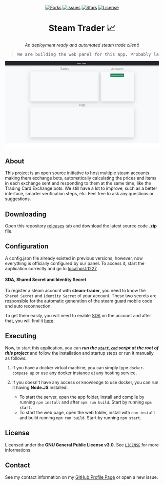 <p align="center">
  <a href="https://github.com/ArthurFiorette/nickrep/network"><img
      src="https://img.shields.io/github/forks/ArthurFiorette/steam-trader?logo=github&style=flat-square&label=Forks"
      alt="Forks" /></a>
  <a href="https://github.com/ArthurFiorette/nickrep/issues"><img
      src="https://img.shields.io/github/issues/ArthurFiorette/steam-trader?logo=github&style=flat-square&label=Issues"
      alt="Issues" /></a>
  <a href="https://github.com/ArthurFiorette/nickrep/stargazers"><img
      src="https://img.shields.io/github/stars/ArthurFiorette/steam-trader?logo=github&style=flat-square&label=Stars"
      alt="Stars" /></a>
  <a href="https://github.com/ArthurFiorette/nickrep/blob/main/LICENSE"><img
      src="https://img.shields.io/github/license/ArthurFiorette/steam-trader?logo=github&style=flat-square&label=License"
      alt="License" /></a>
</p>

<h1 align="center">
  <strong>Steam Trader 📈</strong>
</h1>
<p align="center">
  <i>An deployment ready and automated steam trade client!</i>
</p>

> <pre align="center">We are building the web panel for this app. Probably launched at 1.3.0. Wait for it <a href=https://github.com/ArthurFiorette/steam-trader/releases>here</a>!</pre>

<p align="center">
  <img src=".github/assets/webpage-empty.png" alt="Web panel empty" width="720px">
</p>

## About

This project is an open source initiative to host multiple steam accounts making them exchange bots, automatically calculating the prices and items in each exchange sent and responding to them at the same time, like the Trading Card Exchange bots. We still have a lot to improve, such as a better interface, smarter verification steps, etc. Feel free to ask any questions or suggestions.

## Downloading

Open this repository [releases](https://github.com/ArthurFiorette/steam-trader/releases) tab and download the latest source code **.zip** file.

## Configuration

A config.json file already existed in previous versions, however, now everything is officially configured by our panel. To access it, start the application correctly and go to [localhost:1227](http://localhost:1227)

#### SDA, Shared Secret and Identity Secret

To register a steam account with **steam-trader**, you need to know the `Shared Secret` and `Identity Secret` of your account. These two secrets are responsible for the automatic generation of the steam guard mobile code and auto reconnection.

To get them easily, you will need to enable [SDA](https://github.com/Jessecar96/SteamDesktopAuthenticator) on the account and after that, you will find it [here](https://www.youtube.com/watch?v=JjdOJVSZ9Mo).

## Executing

Now, to start this application, you can **_run the [`start.cmd`](start.cmd) script at the root of this project_** and follow the installation and startup steps or run it manually as follows:

1. If you have a docker virtual machine, you can simply type `docker-compose up` or use any docker instance at any hosting service.

2. If you doesn't have any access or knowledge to use docker, you can run it having **Node.JS** installed.
   - To start the server, open the app folder, install and compile by running `npm install` and after `npm run build`. Start by running `npm start`.
   - To start the web page, open the web folder, install with `npm install` and build running `npm run build`. Start by running `npm start`.

## License

Licensed under the **GNU General Public License v3.0**. See [`LICENSE`](LICENSE) for more informations.

## Contact

See my contact information on my [GitHub Profile Page](https://github.com/ArthurFiorette) or open a new issue.

